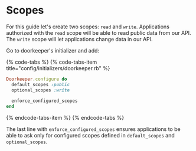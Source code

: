 # Scopes

For this guide let's create two scopes: `read` and `write`. Applications authorized with the `read` scope will be able to read public data from our API. The `write` scope will let applications change data in our API.

Go to doorkeeper's initializer and add:

{% code-tabs %}
{% code-tabs-item title="config/initializers/doorkeeper.rb" %}
```ruby
Doorkeeper.configure do
  default_scopes :public
  optional_scopes :write
    
  enforce_configured_scopes
end
```
{% endcode-tabs-item %}
{% endcode-tabs %}

The last line with `enforce_configured_scopes` ensures applications to be able to ask only for configured scopes defined in `default_scopes` and `optional_scopes`.

